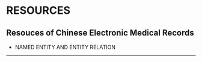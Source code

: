 # RESOURCES

## Resouces of Chinese Electronic Medical Records ##

- NAMED ENTITY AND ENTITY RELATION

---